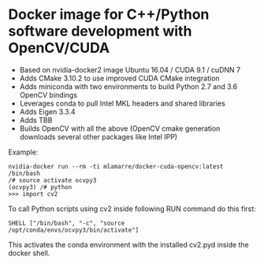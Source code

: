 # Docker image for C++/Python software development with OpenCV/CUDA

* Based on nvidia-docker2 image Ubuntu 16.04 / CUDA 9.1 / cuDNN 7
* Adds CMake 3.10.2 to use improved CUDA CMake integration
* Adds miniconda with two environments to build Python 2.7 and 3.6 OpenCV bindings
* Leverages conda to pull Intel MKL headers and shared libraries
* Adds Eigen 3.3.4 
* Adds TBB
* Builds OpenCV with all the above (OpenCV cmake generation downloads several other packages like Intel IPP)

Example:

```
nvidia-docker run --rm -ti mlamarre/docker-cuda-opencv:latest /bin/bash
/# source activate ocvpy3
(ocvpy3) /# python
>>> import cv2
```

To call Python scripts using cv2 inside following RUN command do this first:

```
SHELL ["/bin/bash", "-c", "source /opt/conda/envs/ocvpy3/bin/activate"]
```

This activates the conda environment with the installed cv2.pyd inside the docker shell. 
